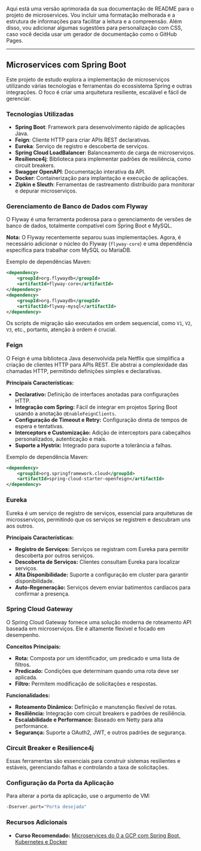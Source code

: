 Aqui está uma versão aprimorada da sua documentação de README para o projeto de microservices. Vou incluir uma formatação melhorada e a estrutura de informações para facilitar a leitura e a compreensão. Além disso, vou adicionar algumas sugestões para personalização com CSS, caso você decida usar um gerador de documentação como o GitHub Pages.

---

## Microservices com Spring Boot

Este projeto de estudo explora a implementação de microserviços utilizando várias tecnologias e ferramentas do ecossistema Spring e outras integrações. O foco é criar uma arquitetura resiliente, escalável e fácil de gerenciar.

### Tecnologias Utilizadas

- **Spring Boot**: Framework para desenvolvimento rápido de aplicações Java.
- **Feign**: Cliente HTTP para criar APIs REST declarativas.
- **Eureka**: Serviço de registro e descoberta de serviços.
- **Spring Cloud LoadBalancer**: Balanceamento de carga de microserviços.
- **Resilience4j**: Biblioteca para implementar padrões de resiliência, como circuit breakers.
- **Swagger OpenAPI**: Documentação interativa da API.
- **Docker**: Containerização para implantação e execução de aplicações.
- **Zipkin e Sleuth**: Ferramentas de rastreamento distribuído para monitorar e depurar microserviços.

### Gerenciamento de Banco de Dados com Flyway

O Flyway é uma ferramenta poderosa para o gerenciamento de versões de banco de dados, totalmente compatível com Spring Boot e MySQL. 

**Nota:** O Flyway recentemente separou suas implementações. Agora, é necessário adicionar o núcleo do Flyway (`flyway-core`) e uma dependência específica para trabalhar com MySQL ou MariaDB.

Exemplo de dependências Maven:

```xml
<dependency>
    <groupId>org.flywaydb</groupId>
    <artifactId>flyway-core</artifactId>
</dependency>
<dependency>
    <groupId>org.flywaydb</groupId>
    <artifactId>flyway-mysql</artifactId>
</dependency>
```

Os scripts de migração são executados em ordem sequencial, como `V1`, `V2`, `V3`, etc., portanto, atenção à ordem é crucial.

### Feign

O Feign é uma biblioteca Java desenvolvida pela Netflix que simplifica a criação de clientes HTTP para APIs REST. Ele abstrai a complexidade das chamadas HTTP, permitindo definições simples e declarativas.

**Principais Características:**
- **Declarativo:** Definição de interfaces anotadas para configurações HTTP.
- **Integração com Spring:** Fácil de integrar em projetos Spring Boot usando a anotação `@EnableFeignClients`.
- **Configuração de Timeout e Retry:** Configuração direta de tempos de espera e tentativas.
- **Interceptors e Customização:** Adição de interceptors para cabeçalhos personalizados, autenticação e mais.
- **Suporte a Hystrix:** Integrado para suporte a tolerância a falhas.

Exemplo de dependência Maven:

```xml
<dependency>
    <groupId>org.springframework.cloud</groupId>
    <artifactId>spring-cloud-starter-openfeign</artifactId>
</dependency>
```

### Eureka

Eureka é um serviço de registro de serviços, essencial para arquiteturas de microsserviços, permitindo que os serviços se registrem e descubram uns aos outros.

**Principais Características:**
- **Registro de Serviços:** Serviços se registram com Eureka para permitir descoberta por outros serviços.
- **Descoberta de Serviços:** Clientes consultam Eureka para localizar serviços.
- **Alta Disponibilidade:** Suporte a configuração em cluster para garantir disponibilidade.
- **Auto-Regeneração:** Serviços devem enviar batimentos cardíacos para confirmar a presença.

### Spring Cloud Gateway

O Spring Cloud Gateway fornece uma solução moderna de roteamento API baseada em microserviços. Ele é altamente flexível e focado em desempenho.

**Conceitos Principais:**
- **Rota:** Composta por um identificador, um predicado e uma lista de filtros.
- **Predicado:** Condições que determinam quando uma rota deve ser aplicada.
- **Filtro:** Permitem modificação de solicitações e respostas.

**Funcionalidades:**
- **Roteamento Dinâmico:** Definição e manutenção flexível de rotas.
- **Resiliência:** Integração com circuit breakers e padrões de resiliência.
- **Escalabilidade e Performance:** Baseado em Netty para alta performance.
- **Segurança:** Suporte a OAuth2, JWT, e outros padrões de segurança.

### Circuit Breaker e Resilience4j

Essas ferramentas são essenciais para construir sistemas resilientes e estáveis, gerenciando falhas e controlando a taxa de solicitações.

### Configuração da Porta da Aplicação

Para alterar a porta da aplicação, use o argumento de VM: 

```bash
-Dserver.port="Porta desejada"
```

### Recursos Adicionais

- **Curso Recomendado:** [Microservices do 0 a GCP com Spring Boot, Kubernetes e Docker](https://www.udemy.com/course/microservices-do-0-a-gcp-com-spring-boot-kubernetes-e-docker/learn/lecture/26012946#overview)
